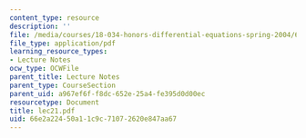 ```yaml
---
content_type: resource
description: ''
file: /media/courses/18-034-honors-differential-equations-spring-2004/66e2a22450a11c9c71072620e847aa67_lec21.pdf
file_type: application/pdf
learning_resource_types:
- Lecture Notes
ocw_type: OCWFile
parent_title: Lecture Notes
parent_type: CourseSection
parent_uid: a967ef6f-f8dc-652e-25a4-fe395d0d00ec
resourcetype: Document
title: lec21.pdf
uid: 66e2a224-50a1-1c9c-7107-2620e847aa67
---
```

